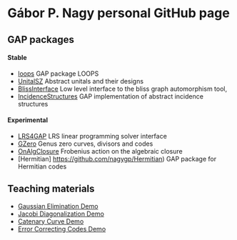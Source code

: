 # Gábor P. Nagy personal GitHub page

## GAP packages

#### Stable

* [loops](https://gap-packages.github.io/loops/) GAP package LOOPS
* [UnitalSZ](https://nagygp.github.io/UnitalSZ) Abstract unitals and their designs
* [BlissInterface](https://nagygp.github.io/BlissInterface/) Low level interface to the bliss graph automorphism tool,
* [IncidenceStructures](https://nagygp.github.io/IncidenceStructures/) GAP implementation of abstract incidence structures

#### Experimental

* [LRS4GAP](https://nagygp.github.io/LRS4GAP) LRS linear programming solver interface
* [GZero](https://github.com/nagygp/gzero-gap-package) Genus zero curves, divisors and codes
* [OnAlgClosure](https://github.com/nagygp/onalgclosure-gap-package) Frobenius action on the algebraic closure
* [Hermitian] https://github.com/nagygp/Hermitian) GAP package for Hermitian codes

## Teaching materials

* [Gaussian Elimination Demo](https://nagygp.github.io/matrix-algorithms/GaussianElimination.html)
* [Jacobi Diagonalization Demo](https://nagygp.github.io/matrix-algorithms/DiagonalizationJacobi.html)
* [Catenary Curve Demo](https://nagygp.github.io/Demos/Catenary.html)
* [Error Correcting Codes Demo](https://nagygp.github.io/Demos/coding_demo_en.html)